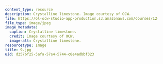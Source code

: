 ```yaml
---
content_type: resource
description: Crystalline limestone. Image courtesy of OCW.
file: https://ol-ocw-studio-app-production.s3.amazonaws.com/courses/12-110-sedimentary-geology-fall-2004/d2576f255afa57a45744c8e4adbbf323_9.jpg
file_type: image/jpeg
image_metadata:
  caption: Crystalline limestone.
  credit: Image courtesy of OCW.
  image-alt: Crystalline limestone.
resourcetype: Image
title: 9.jpg
uid: d2576f25-5afa-57a4-5744-c8e4adbbf323
---
```

